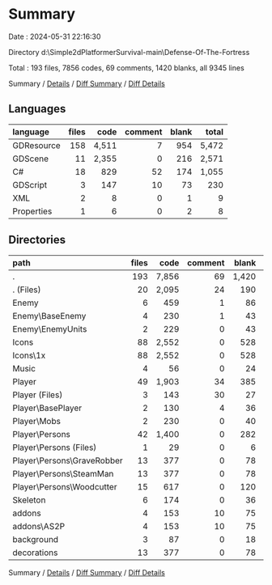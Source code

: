 # Summary

Date : 2024-05-31 22:16:30

Directory d:\\Simple2dPlatformerSurvival-main\\Defense-Of-The-Fortress

Total : 193 files,  7856 codes, 69 comments, 1420 blanks, all 9345 lines

Summary / [Details](details.md) / [Diff Summary](diff.md) / [Diff Details](diff-details.md)

## Languages
| language | files | code | comment | blank | total |
| :--- | ---: | ---: | ---: | ---: | ---: |
| GDResource | 158 | 4,511 | 7 | 954 | 5,472 |
| GDScene | 11 | 2,355 | 0 | 216 | 2,571 |
| C# | 18 | 829 | 52 | 174 | 1,055 |
| GDScript | 3 | 147 | 10 | 73 | 230 |
| XML | 2 | 8 | 0 | 1 | 9 |
| Properties | 1 | 6 | 0 | 2 | 8 |

## Directories
| path | files | code | comment | blank | total |
| :--- | ---: | ---: | ---: | ---: | ---: |
| . | 193 | 7,856 | 69 | 1,420 | 9,345 |
| . (Files) | 20 | 2,095 | 24 | 190 | 2,309 |
| Enemy | 6 | 459 | 1 | 86 | 546 |
| Enemy\\BaseEnemy | 4 | 230 | 1 | 43 | 274 |
| Enemy\\EnemyUnits | 2 | 229 | 0 | 43 | 272 |
| Icons | 88 | 2,552 | 0 | 528 | 3,080 |
| Icons\\1x | 88 | 2,552 | 0 | 528 | 3,080 |
| Music | 4 | 56 | 0 | 24 | 80 |
| Player | 49 | 1,903 | 34 | 385 | 2,322 |
| Player (Files) | 3 | 143 | 30 | 27 | 200 |
| Player\\BasePlayer | 2 | 130 | 4 | 36 | 170 |
| Player\\Mobs | 2 | 230 | 0 | 40 | 270 |
| Player\\Persons | 42 | 1,400 | 0 | 282 | 1,682 |
| Player\\Persons (Files) | 1 | 29 | 0 | 6 | 35 |
| Player\\Persons\\GraveRobber | 13 | 377 | 0 | 78 | 455 |
| Player\\Persons\\SteamMan | 13 | 377 | 0 | 78 | 455 |
| Player\\Persons\\Woodcutter | 15 | 617 | 0 | 120 | 737 |
| Skeleton | 6 | 174 | 0 | 36 | 210 |
| addons | 4 | 153 | 10 | 75 | 238 |
| addons\\AS2P | 4 | 153 | 10 | 75 | 238 |
| background | 3 | 87 | 0 | 18 | 105 |
| decorations | 13 | 377 | 0 | 78 | 455 |

Summary / [Details](details.md) / [Diff Summary](diff.md) / [Diff Details](diff-details.md)